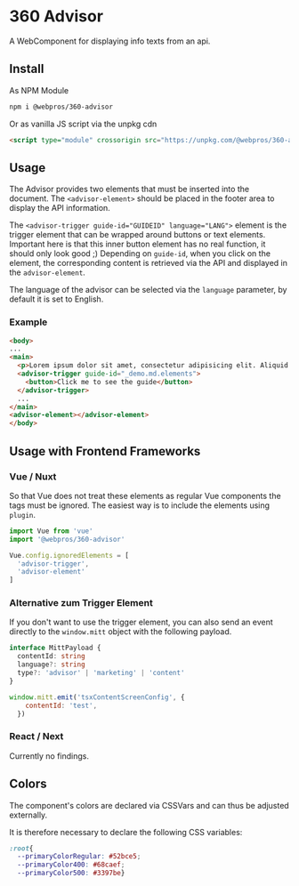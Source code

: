 # 360 Advisor
A WebComponent for displaying info texts from an api.

## Install
As NPM Module
```bash
npm i @webpros/360-advisor
```

Or as vanilla JS script via the unpkg cdn
```html
<script type="module" crossorigin src="https://unpkg.com/@webpros/360-advisor@1.0.3/dist/360advisor.js"></script>
```

## Usage
The Advisor provides two elements that must be inserted into the document. The `<advisor-element>` should be placed in the footer area to display the API information.

The `<advisor-trigger guide-id="GUIDEID" language="LANG">` element is the trigger element that can be wrapped around buttons or text elements. Important here is that this inner button element has no real function, it should only look good ;) Depending on `guide-id`, when you click on the element, the corresponding content is retrieved via the API and displayed in the `advisor-element`.

The language of the advisor can be selected via the `language` parameter, by default it is set to English.

### Example
```html
<body>
...
<main>
  <p>Lorem ipsum dolor sit amet, consectetur adipisicing elit. Aliquid aut, blanditiis consequuntur delectus excepturi facere ipsa maiores molestiae natus obcaecati recusandae reprehenderit rerum sed sint soluta vero voluptatem voluptatibus voluptatum.</p>
  <advisor-trigger guide-id="_demo.md.elements">
    <button>Click me to see the guide</button>
  </advisor-trigger>
  ...
</main>
<advisor-element></advisor-element>
</body>
```

## Usage with Frontend Frameworks

### Vue / Nuxt 
So that Vue does not treat these elements as regular Vue components the tags must be ignored. The easiest way is to include the elements using `plugin`.

```js
import Vue from 'vue'
import '@webpros/360-advisor'

Vue.config.ignoredElements = [
  'advisor-trigger',
  'advisor-element'
]
```

### Alternative zum Trigger Element
If you don't want to use the trigger element, you can also send an event directly to the `window.mitt` object with the following payload.

```ts
interface MittPayload {
  contentId: string
  language?: string
  type?: 'advisor' | 'marketing' | 'content'
}
```

```js
window.mitt.emit('tsxContentScreenConfig', {
    contentId: 'test',
  })
```

### React / Next
Currently no findings.

## Colors
The component's colors are declared via CSSVars and can thus be adjusted externally.

It is therefore necessary to declare the following CSS variables:

```css
:root{
  --primaryColorRegular: #52bce5;
  --primaryColor400: #68caef;
  --primaryColor500: #3397be}
```
